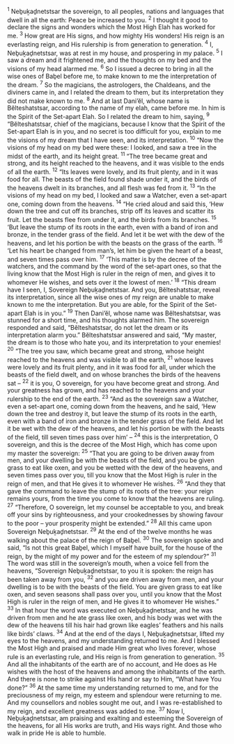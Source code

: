 <sup>1</sup> Neḇuḵaḏnetstsar the sovereign, to all peoples, nations and languages that dwell in all the earth: Peace be increased to you.
<sup>2</sup> I thought it good to declare the signs and wonders which the Most High Elah has worked for me.
<sup>3</sup> How great are His signs, and how mighty His wonders! His reign is an everlasting reign, and His rulership is from generation to generation.
<sup>4</sup> I, Neḇuḵaḏnetstsar, was at rest in my house, and prospering in my palace.
<sup>5</sup> I saw a dream and it frightened me, and the thoughts on my bed and the visions of my head alarmed me.
<sup>6</sup> So I issued a decree to bring in all the wise ones of Baḇel before me, to make known to me the interpretation of the dream.
<sup>7</sup> So the magicians, the astrologers, the Chaldeans, and the diviners came in, and I related the dream to them, but its interpretation they did not make known to me.
<sup>8</sup> And at last Dani’ĕl, whose name is Bĕlteshatstsar, according to the name of my elah, came before me. In him is the Spirit of the Set-apart Elah. So I related the dream to him, saying,
<sup>9</sup> “Bĕlteshatstsar, chief of the magicians, because I know that the Spirit of the Set-apart Elah is in you, and no secret is too difficult for you, explain to me the visions of my dream that I have seen, and its interpretation.
<sup>10</sup> “Now the visions of my head on my bed were these: I looked, and saw a tree in the midst of the earth, and its height great.
<sup>11</sup> “The tree became great and strong, and its height reached to the heavens, and it was visible to the ends of all the earth.
<sup>12</sup> “Its leaves were lovely, and its fruit plenty, and in it was food for all. The beasts of the field found shade under it, and the birds of the heavens dwelt in its branches, and all flesh was fed from it.
<sup>13</sup> “In the visions of my head on my bed, I looked and saw a Watcher, even a set-apart one, coming down from the heavens.
<sup>14</sup> “He cried aloud and said this, ‘Hew down the tree and cut off its branches, strip off its leaves and scatter its fruit. Let the beasts flee from under it, and the birds from its branches.
<sup>15</sup> ‘But leave the stump of its roots in the earth, even with a band of iron and bronze, in the tender grass of the field. And let it be wet with the dew of the heavens, and let his portion be with the beasts on the grass of the earth.
<sup>16</sup> ‘Let his heart be changed from man’s, let him be given the heart of a beast, and seven times pass over him.
<sup>17</sup> ‘This matter is by the decree of the watchers, and the command by the word of the set-apart ones, so that the living know that the Most High is ruler in the reign of men, and gives it to whomever He wishes, and sets over it the lowest of men.’
<sup>18</sup> “This dream have I seen, I, Sovereign Neḇuḵaḏnetstsar. And you, Bĕlteshatstsar, reveal its interpretation, since all the wise ones of my reign are unable to make known to me the interpretation. But you are able, for the Spirit of the Set-apart Elah is in you.”
<sup>19</sup> Then Dani’ĕl, whose name was Bĕlteshatstsar, was stunned for a short time, and his thoughts alarmed him. The sovereign responded and said, “Bĕlteshatstsar, do not let the dream or its interpretation alarm you.” Bĕlteshatstsar answered and said, “My master, the dream is to those who hate you, and its interpretation to your enemies!
<sup>20</sup> “The tree you saw, which became great and strong, whose height reached to the heavens and was visible to all the earth,
<sup>21</sup> whose leaves were lovely and its fruit plenty, and in it was food for all, under which the beasts of the field dwelt, and on whose branches the birds of the heavens sat –
<sup>22</sup> it is you, O sovereign, for you have become great and strong. And your greatness has grown, and has reached to the heavens and your rulership to the end of the earth.
<sup>23</sup> “And as the sovereign saw a Watcher, even a set-apart one, coming down from the heavens, and he said, ‘Hew down the tree and destroy it, but leave the stump of its roots in the earth, even with a band of iron and bronze in the tender grass of the field. And let it be wet with the dew of the heavens, and let his portion be with the beasts of the field, till seven times pass over him’ –
<sup>24</sup> this is the interpretation, O sovereign, and this is the decree of the Most High, which has come upon my master the sovereign:
<sup>25</sup> “That you are going to be driven away from men, and your dwelling be with the beasts of the field, and you be given grass to eat like oxen, and you be wetted with the dew of the heavens, and seven times pass over you, till you know that the Most High is ruler in the reign of men, and that He gives it to whomever He wishes.
<sup>26</sup> “And they that gave the command to leave the stump of its roots of the tree: your reign remains yours, from the time you come to know that the heavens are ruling.
<sup>27</sup> “Therefore, O sovereign, let my counsel be acceptable to you, and break off your sins by righteousness, and your crookednesses by showing favour to the poor – your prosperity might be extended.”
<sup>28</sup> All this came upon Sovereign Neḇuḵaḏnetstsar.
<sup>29</sup> At the end of the twelve months he was walking about the palace of the reign of Baḇel.
<sup>30</sup> The sovereign spoke and said, “Is not this great Baḇel, which I myself have built, for the house of the reign, by the might of my power and for the esteem of my splendour?”
<sup>31</sup> The word was still in the sovereign’s mouth, when a voice fell from the heavens, “Sovereign Neḇuḵaḏnetstsar, to you it is spoken: the reign has been taken away from you,
<sup>32</sup> and you are driven away from men, and your dwelling is to be with the beasts of the field. You are given grass to eat like oxen, and seven seasons shall pass over you, until you know that the Most High is ruler in the reign of men, and He gives it to whomever He wishes.”
<sup>33</sup> In that hour the word was executed on Neḇuḵaḏnetstsar, and he was driven from men and he ate grass like oxen, and his body was wet with the dew of the heavens till his hair had grown like eagles’ feathers and his nails like birds’ claws.
<sup>34</sup> And at the end of the days I, Neḇuḵaḏnetstsar, lifted my eyes to the heavens, and my understanding returned to me. And I blessed the Most High and praised and made Him great who lives forever, whose rule is an everlasting rule, and His reign is from generation to generation.
<sup>35</sup> And all the inhabitants of the earth are of no account, and He does as He wishes with the host of the heavens and among the inhabitants of the earth. And there is none to strike against His hand or say to Him, “What have You done?”
<sup>36</sup> At the same time my understanding returned to me, and for the preciousness of my reign, my esteem and splendour were returning to me. And my counsellors and nobles sought me out, and I was re-established to my reign, and excellent greatness was added to me.
<sup>37</sup> Now I, Neḇuḵaḏnetstsar, am praising and exalting and esteeming the Sovereign of the heavens, for all His works are truth, and His ways right. And those who walk in pride He is able to humble.
